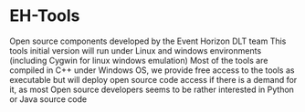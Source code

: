 # EH-Tools
Open source components developed by the Event Horizon DLT team
This tools initial version will run under Linux and windows environments (including Cygwin for linux windows emulation)
Most of the tools are compiled in C++ under Windows OS, we provide free access to the tools as executable but will deploy open source code access if there is a demand for it, as most Open source developers seems to be rather interested in Python or Java source code
